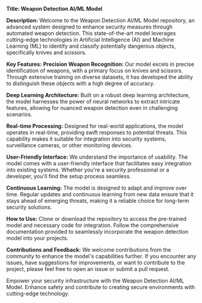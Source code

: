 **Title: Weapon Detection AI/ML Model**

**Description:**
Welcome to the Weapon Detection AI/ML Model repository, an advanced system designed to enhance security measures through automated weapon detection. This state-of-the-art model leverages cutting-edge technologies in Artificial Intelligence (AI) and Machine Learning (ML) to identify and classify potentially dangerous objects, specifically knives and scissors.

**Key Features:**
**Precision Weapon Recognition:** Our model excels in precise identification of weapons, with a primary focus on knives and scissors. Through extensive training on diverse datasets, it has developed the ability to distinguish these objects with a high degree of accuracy.

**Deep Learning Architecture:** Built on a robust deep learning architecture, the model harnesses the power of neural networks to extract intricate features, allowing for nuanced weapon detection even in challenging scenarios.

**Real-time Processing:** Designed for real-world applications, the model operates in real-time, providing swift responses to potential threats. This capability makes it suitable for integration into security systems, surveillance cameras, or other monitoring devices.

**User-Friendly Interface:** We understand the importance of usability. The model comes with a user-friendly interface that facilitates easy integration into existing systems. Whether you're a security professional or a developer, you'll find the setup process seamless.

**Continuous Learning:** The model is designed to adapt and improve over time. Regular updates and continuous learning from new data ensure that it stays ahead of emerging threats, making it a reliable choice for long-term security solutions.

**How to Use:**
Clone or download the repository to access the pre-trained model and necessary code for integration. Follow the comprehensive documentation provided to seamlessly incorporate the weapon detection model into your projects.

**Contributions and Feedback:**
We welcome contributions from the community to enhance the model's capabilities further. If you encounter any issues, have suggestions for improvements, or want to contribute to the project, please feel free to open an issue or submit a pull request.

Empower your security infrastructure with the Weapon Detection AI/ML Model. Enhance safety and contribute to creating secure environments with cutting-edge technology.
